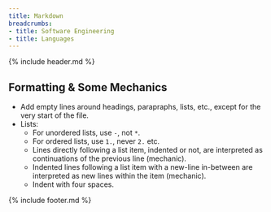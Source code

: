 ```yaml
---
title: Markdown
breadcrumbs:
- title: Software Engineering
- title: Languages
---
```

{% include header.md %}

## Formatting & Some Mechanics

- Add empty lines around headings, parapraphs, lists, etc., except for the very start of the file.
- Lists:
    - For unordered lists, use `-`, not `*`.
    - For ordered lists, use `1.`, never `2.` etc.
    - Lines directly following a list item, indented or not, are interpreted as continuations of the previous line (mechanic).
    - Indented lines following a list item with a new-line in-between are interpreted as new lines within the item (mechanic).
    - Indent with four spaces.

{% include footer.md %}
